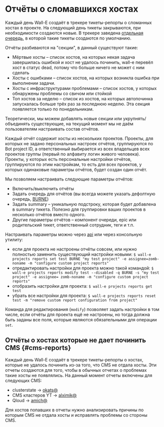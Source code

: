 
# Отчёты о сломавшихся хостах
Каждый день Wall-E создаёт в трекере тикеты-репорты о сломанных хостах в проекте. На следующий день тикеты закрываются, при необходимости создаются новые. В трекере заведена [отдельная очередь](https://st.yandex-team.ru/BURNE), в которой такие тикеты создаются по умолчанию.

Отчёты разбиваются на "секции", в данный существуют такие:
* Мёртвые хосты – список хостов, на которых некая задача завершилась ошибкой и хост не удалось починить, wall-e перевёл хост в статус dead, потому что больше ничего не может с ним сделать
* Хосты с ошибками – список хостов, на которых возникла ошибка при выполнении задачи.
* Хосты с инфраструктурами проблемами – список хостов, у которых обнаружены проблемы со свичом или стойкой
* Топ хостов за неделю – список из хостов, на которых автопочинка запускалась больше трёх раз за последнюю неделю. Эта секция появляется только по понедельникам.

Теоретически, мы можем добавлять новые секции или укрупнять/объединять существующие, на текущий момент мы не даём пользователям настраивать состав отчётов.

Каждый отчёт содержит хосты из нескольких проектов. Проекты, для которых не задано персональных настроек отчётов, группируются по Bot project ID, а ответственный выбирается из всех владельцев всех проектов группы (первый по алфавиту логин живого человека). Проекты, у которых есть персональные настройки отчётов, группируются по этим настройкам, то есть для всех проектов, у которых одинаковые параметры отчётов, будет создан один отчёт.

Мы позволяем настраивать следующие параметры отчётов:
* Включить/выключить отчёты
* Задать очередь для отчётов (вы всегда можете указать дефолтную очередь, [BURNE](https://st.yandex-team.ru/BURNE))
* Задать summary – уникальную подстроку, которая будет добавлена в summary тикета. Полезно для группировки ваших проектов в несколько отчётов вместо одного.
* Другие параметры отчётов – компонент очереди, epic или родительский тикет, ответственный сотрудник, теги и т.п.

Настраивать параметры можно через [api](https://api.wall-e.yandex-team.ru) или через консольную утилиту:
* если для проекта не настроены отчёты совсем, или нужно полностью заменить существующий настройки новыми:
  `$ wall-e projects reports set test BURNE "my test project" -e assignee=zomb-noname -m "configure custom project reports"`
* отредактировать настройки для проекта можно такой командой:
  `$ wall-e projects reports modify test --disabled -q BURNE -s "my test project" -e assignee= zomb-noname -m "configure custom project reports"`
* отобразить настройки для проекта:
  `$ wall-e projects reports get test`
* убрать все настройки для проекта:
  `$ wall-e projects reports reset test -m "remove custom report configuration from project"`

Команда для редактирования (`modify`) позволяет задать настройки в том числе, если отчёты для проекта ещё не настроены, но тогда должна быть заданы все поля, которые являются обязательными для операции `set`.

## Отчёты о хостах которые не дает починить CMS {#cms-reports}
Каждый день Wall-E создаёт в трекере тикеты-репорты о хостах, которые не удалось починить из-за того, что CMS не отдала хосты. Эти отчеты создаются для того, чтобы в обычных отчетах о проблемах такие хосты не появлялись. На данный момент отчеты включены для следующих CMS:
* clusterstate -> [okats@](http://staff.yandex-team.ru/okats)
* CMS кластеров YT -> [alximik@](http://staff.yandex-team.ru/alximik)
* Qloud -> [amich@](http://staff.yandex-team.ru/amich)

Для хостов попавших в отчеты нужно анализировать причины по которым CMS не отдала хосты и исправлять проблемы со стороны CMS.

